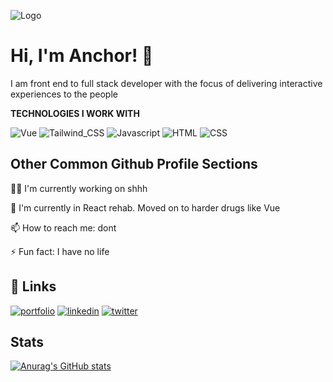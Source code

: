 
![Logo](https://res.cloudinary.com/dmoxrn44i/image/upload/v1669989181/portfolio/Anchan_two_tone_orange_painting_of_a_lofi_japanese_koi_fish_pon_a3098625-d8c3-45e0-8048-ab48db45fb37_upscayl_4x_realesrgan-x4plus-anime_ayzaqb.png)

# Hi, I'm Anchor! 👋

I am front end to full stack developer with the focus of delivering interactive experiences to the people

**TECHNOLOGIES I WORK WITH**

![Vue](https://img.shields.io/badge/Vue.js-35495E?style=for-the-badge&logo=vue.js&logoColor=4FC08D)
![Tailwind_CSS](https://img.shields.io/badge/Tailwind_CSS-38B2AC?style=for-the-badge&logo=tailwind-css&logoColor=white)
![Javascript](https://img.shields.io/badge/-Javascript-ffb400?style=for-the-badge&logo=javascript&logoColor=ffff3f)
![HTML](https://img.shields.io/badge/html%20-%23E34F26.svg?&style=for-the-badge&logo=html5&logoColor=white)
![CSS](https://img.shields.io/badge/css%20-%231572B6.svg?&style=for-the-badge&logo=css3&logoColor=white)

## Other Common Github Profile Sections
👩‍💻 I'm currently working on shhh

🧠 I'm currently in React rehab. Moved on to harder drugs like Vue

📫 How to reach me: dont

⚡️ Fun fact: I have no life


## 🔗 Links
[![portfolio](https://img.shields.io/badge/my_portfolio-000?style=for-the-badge&logo=ko-fi&logoColor=white)](http://anchor.graphics/)
[![linkedin](https://img.shields.io/badge/linkedin-0A66C2?style=for-the-badge&logo=linkedin&logoColor=white)](https://www.linkedin.com/in/evalds-maksvitis-845247138/)
[![twitter](https://img.shields.io/badge/twitter-1DA1F2?style=for-the-badge&logo=twitter&logoColor=white)](https://twitter.com/anchoronai)

## Stats
[![Anurag's GitHub stats](https://github-readme-stats.vercel.app/api?username=AnchorTaken)](https://github.com/AnchorTaken/github-readme-stats)
